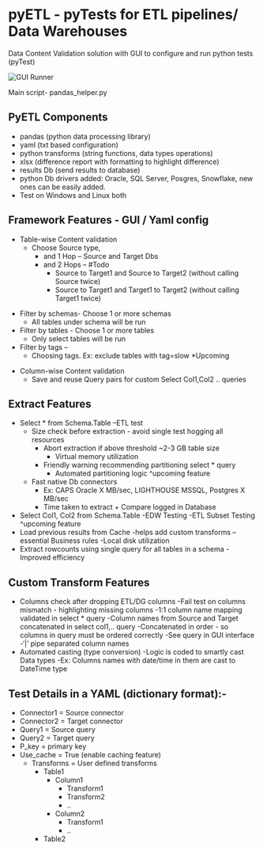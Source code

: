 # pyETL - pyTests for ETL pipelines/ Data Warehouses

Data Content Validation solution with GUI to configure and run python tests (pyTest)

![GUI Runner](https://https://github.com/codeami/pyETL/GUI.png)

Main script- pandas_helper.py 

## PyETL Components
- pandas (python data processing library)
- yaml (txt based configuration)
- python transforms (string functions, data types operations)
- xlsx (difference report with formatting to highlight difference)
- results Db (send results to database)
- python Db drivers added: Oracle, SQL Server, Posgres, Snowflake, new ones can be easily added.
- Test on Windows and Linux both

## Framework Features - GUI / Yaml config
* Table-wise Content validation
  - Choose Source type,  
    - and 1 Hop – Source and Target Dbs 
    - and 2 Hops – #Todo
      - Source to Target1 and Source to Target2 (without calling Source twice)
      - Source to Target1 and Target1 to Target2 (without calling Target1 twice)
 - Filter by schemas- Choose 1 or more schemas
    - All tables under schema will be run
 - Filter by tables - Choose 1 or more tables
    - Only select tables will be run
 - Filter by tags – 
    - Choosing tags. Ex: exclude tables with tag=slow *Upcoming
* Column-wise Content validation 
    - Save and reuse Query pairs for custom Select Col1,Col2 .. queries

## Extract Features
* Select * from Schema.Table –ETL test
  - Size check before extraction - avoid single test hogging all resources
    - Abort extraction if above threshold  ~2-3 GB table size 
        - Virtual memory utilization
    - Friendly warning recommending partitioning select * query
      - Automated partitioning logic ^upcoming feature
  - Fast native Db connectors
    - Ex: CAPS Oracle X MB/sec, LIGHTHOUSE MSSQL, Postgres X MB/sec
    - Time taken to extract + Compare logged in Database
* Select Col1, Col2 from Schema.Table
  -EDW Testing
  -ETL Subset Testing ^upcoming feature
* Load previous results from Cache
  -helps add custom transforms – essential Business rules
  -Local disk utilization 
* Extract rowcounts using single query for all tables in a schema
  -Improved efficiency

## Custom Transform Features
* Columns check after dropping ETL/DG columns
  -Fail test on columns mismatch - highlighting missing columns 
  -1:1 column name mapping validated in select * query
  -Column names from Source and Target concatenated in select col1,.. query
    -Concatenated in order  - so columns in query must be ordered correctly
      -See query in GUI interface
    -‘|’ pipe separated column names
* Automated casting (type conversion)
  -Logic is coded to smartly cast Data types
  -Ex: Columns names with date/time in them are cast to DateTime type
  
 ## Test Details in a YAML (dictionary format):-
* Connector1 = Source connector
* Connector2 = Target connector
* Query1 = Source query
* Query2 = Target query
* P_key = primary key
* Use_cache = True (enable caching feature)
    - Transforms = User defined transforms
      - Table1
        - Column1
            - Transform1
            - Transform2
            - ..
        - Column2
            - Transform1
            - ..
      - Table2


  

